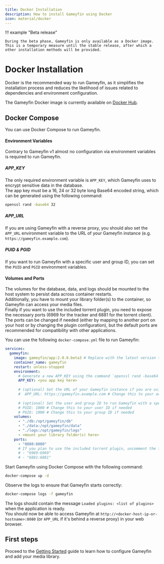 ```yaml
---
title: Docker Installation
description: How to install Gameyfin using Docker
icon: material/docker
---
```


!!! example "Beta release"

    During the beta phase, Gameyfin is only available as a Docker image.
    This is a temporary measure until the stable release, after which a other installation methods will be provided.

# Docker Installation

Docker is the recommended way to run Gameyfin, as it simplifies the installation process and reduces the likelihood of issues related to dependencies and environment configuration.

The Gameyfin Docker image is currently available on [Docker Hub](https://hub.docker.com/r/grimsi/gameyfin).

## Docker Compose
You can use Docker Compose to run Gameyfin.

#### Environment Variables
Contrary to Gameyfin v1 almost no configuration via environment variables is required to run Gameyfin.  

##### APP_KEY
The only required environment variable is `APP_KEY`, which Gameyfin uses to encrypt sensitive data in the database.  
The app key  must be a 16, 24 or 32 byte long Base64 encoded string, which can be generated using the following command:

```bash
openssl rand -base64 32
```

##### APP_URL
If you are using Gameyfin with a reverse proxy, you should also set the `APP_URL` environment variable to the URL of your Gameyfin instance (e.g. `https://gameyfin.example.com`).

##### PUID & PGID
If you want to run Gameyfin with a specific user and group ID, you can set the `PUID` and `PGID` environment variables.

#### Volumes and Ports
The volumes for the database, data, and logs should be mounted to the host system to persist data across container restarts.  
Additionally, you have to mount your library folder(s) to the container, so Gameyfin can access your media files.  
Finally if you want to use the included torrent plugin, you need to expose the necessary ports (6969 for the tracker and 6881 for the torrent client).
The ports can be changed if needed (either by mapping to another port on your host or by changing the plugin configuration), but the default ports are recommended for compatibility with other applications.

You can use the following `docker-compose.yml` file to run Gameyfin:

```yaml title="docker-compose.yml"
services:
  gameyfin:
    image: gameyfin/app:2.0.0.beta3 # Replace with the latest version tag from Docker Hub
    container_name: gameyfin
    restart: unless-stopped
    environment:
      # Generate a new APP_KEY using the command `openssl rand -base64 32` or similar.
      APP_KEY: <you app key here>
      
      # (optional) Set the URL of your Gameyfin instance if you are using a reverse proxy.
      #  APP_URL: https://gameyfin.example.com # Change this to your actual URL if needed
      
      # (optional) Set the user and group ID to run Gameyfin with a specific user.
      # PUID: 1000 # Change this to your user ID if needed
      # PGID: 1000 # Change this to your group ID if needed
    volumes:
      - "./db:/opt/gameyfin/db"
      - "./data:/opt/gameyfin/data"
      - "./logs:/opt/gameyfin/logs"
      - <mount your library folder(s) here>
    ports:
      - "8080:8080"
      # If you plan to use the included torrent plugin, uncomment the following lines (optional):
      # - "6969:6969"
      # - "6881:6881"
```

Start Gameyfin using Docker Compose with the following command:

```bash
docker-compose up -d
```

Observe the logs to ensure that Gameyfin starts correctly:

```bash
docker-compose logs -f gameyfin
```
The logs should contain the message `Loaded plugins: <list of plugins>` when the application is ready.  
You should now be able to access Gameyfin at `http://<docker-host-ip-or-hostname>:8080` (or `APP_URL` if it's behind a reverse proxy) in your web browser.

## First steps

Proceed to the [Getting Started](getting-started.md) guide to learn how to configure Gameyfin and add your media library.